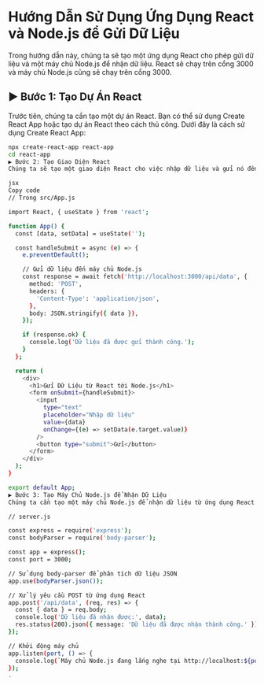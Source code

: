 # Hướng Dẫn Sử Dụng Ứng Dụng React và Node.js để Gửi Dữ Liệu

Trong hướng dẫn này, chúng ta sẽ tạo một ứng dụng React cho phép gửi dữ liệu và một máy chủ Node.js để nhận dữ liệu. React sẽ chạy trên cổng 3000 và máy chủ Node.js cũng sẽ chạy trên cổng 3000.

## ▶️ Bước 1: Tạo Dự Án React

Trước tiên, chúng ta cần tạo một dự án React. Bạn có thể sử dụng Create React App hoặc tạo dự án React theo cách thủ công. Dưới đây là cách sử dụng Create React App:

```bash
npx create-react-app react-app
cd react-app
▶️ Bước 2: Tạo Giao Diện React
Chúng ta sẽ tạo một giao diện React cho việc nhập dữ liệu và gửi nó đến máy chủ Node.js. Dưới đây là ví dụ mã trong src/App.js.

jsx
Copy code
// Trong src/App.js

import React, { useState } from 'react';

function App() {
  const [data, setData] = useState('');

  const handleSubmit = async (e) => {
    e.preventDefault();

    // Gửi dữ liệu đến máy chủ Node.js
    const response = await fetch('http://localhost:3000/api/data', {
      method: 'POST',
      headers: {
        'Content-Type': 'application/json',
      },
      body: JSON.stringify({ data }),
    });

    if (response.ok) {
      console.log('Dữ liệu đã được gửi thành công.');
    }
  };

  return (
    <div>
      <h1>Gửi Dữ Liệu từ React tới Node.js</h1>
      <form onSubmit={handleSubmit}>
        <input
          type="text"
          placeholder="Nhập dữ liệu"
          value={data}
          onChange={(e) => setData(e.target.value)}
        />
        <button type="submit">Gửi</button>
      </form>
    </div>
  );
}

export default App;
▶️ Bước 3: Tạo Máy Chủ Node.js để Nhận Dữ Liệu
Chúng ta cần tạo một máy chủ Node.js để nhận dữ liệu từ ứng dụng React. Sử dụng Express.js là một cách phổ biến để tạo máy chủ Node.js. Dưới đây là hướng dẫn tạo máy chủ Node.js.

// server.js

const express = require('express');
const bodyParser = require('body-parser');

const app = express();
const port = 3000;

// Sử dụng body-parser để phân tích dữ liệu JSON
app.use(bodyParser.json());

// Xử lý yêu cầu POST từ ứng dụng React
app.post('/api/data', (req, res) => {
  const { data } = req.body;
  console.log('Dữ liệu đã nhận được:', data);
  res.status(200).json({ message: 'Dữ liệu đã được nhận thành công.' });
});

// Khởi động máy chủ
app.listen(port, () => {
  console.log(`Máy chủ Node.js đang lắng nghe tại http://localhost:${port}`);
});
.
